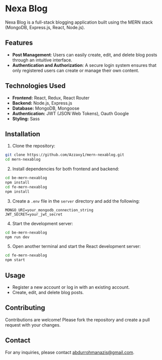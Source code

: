 # Nexa Blog

Nexa Blog is a full-stack blogging application built using the MERN stack (MongoDB, Express.js, React, Node.js).

## Features

- **Post Management**: Users can easily create, edit, and delete blog posts through an intuitive interface.
- **Authentication and Authorization**: A secure login system ensures that only registered users can create or manage their own content.

## Technologies Used

- **Frontend:** React, Redux, React Router
- **Backend:** Node.js, Express.js
- **Database:** MongoDB, Mongoose
- **Authentication:** JWT (JSON Web Tokens), Oauth Google
- **Styling:** Sass

## Installation

1. Clone the repository:

```bash
git clone https://github.com/Azzaxy1/mern-nexablog.git
cd mern-nexablog
```

2. Install dependencies for both frontend and backend:

```bash
cd be-mern-nexablog
npm install
cd fe-mern-nexablog
npm install
```

3. Create a `.env` file in the `server` directory and add the following:

```
MONGO_URI=your_mongodb_connection_string
JWT_SECRET=your_jwt_secret
```

4. Start the development server:

```bash
cd be-mern-nexablog
npm run dev
```

5. Open another terminal and start the React development server:

```bash
cd fe-mern-nexablog
npm start
```

## Usage

- Register a new account or log in with an existing account.
- Create, edit, and delete blog posts.

## Contributing

Contributions are welcome! Please fork the repository and create a pull request with your changes.

## Contact

For any inquiries, please contact [abdurrohmanazis@gmail.com](mailto:abdurrohmanazis@gmail.com).
